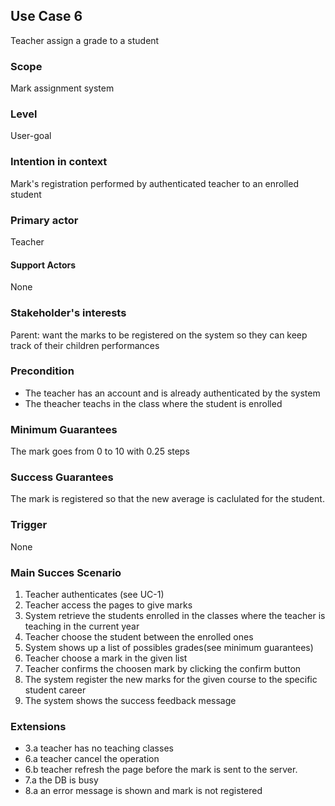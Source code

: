 ## Use Case 6

Teacher assign a grade to a student

### Scope

Mark assignment system

### Level

User-goal

### Intention in context

Mark's registration performed by authenticated teacher to an enrolled student

### Primary actor

Teacher

#### Support Actors

None

### Stakeholder's interests

Parent: want the marks to be registered on the system so they can keep track of their children performances

### Precondition

- The teacher has an account and is already authenticated by the system
- The theacher teachs in the class where the student is enrolled

### Minimum Guarantees

The mark goes from 0 to 10 with 0.25 steps

### Success Guarantees

The mark is registered so that the new average is caclulated for the student.

### Trigger

None

### Main Succes Scenario

1. Teacher authenticates (see UC-1)
2. Teacher access the pages to give marks
3. System retrieve the students enrolled in the classes where the teacher is teaching in the current year
4. Teacher choose the student between the enrolled ones
5. System shows up a list of possibles grades(see minimum guarantees)
6. Teacher choose a mark in the given list
7. Teacher confirms the choosen mark by clicking the confirm button
8. The system register the new marks for the given course to the specific student career
9. The system shows the success feedback message

### Extensions

- 3.a teacher has no teaching classes
- 6.a teacher cancel the operation
- 6.b teacher refresh the page before the mark is sent to the server.
- 7.a the DB is busy
- 8.a an error message is shown and mark is not registered
